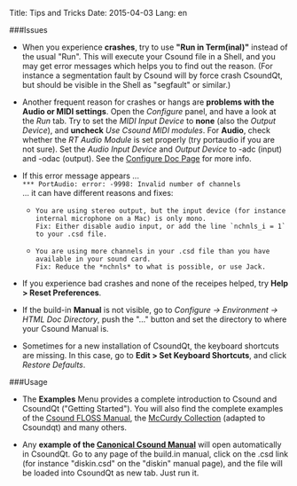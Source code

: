 Title: Tips and Tricks
Date: 2015-04-03
Lang: en

###Issues

+    When you experience **crashes**, try to use **"Run in Term(inal)"** instead of the usual "Run". This will execute your Csound file in a Shell, and you may get error messages which helps you to find out the reason. (For instance a segmentation fault by Csound will by force crash CsoundQt, but should be visible in the Shell as "segfault" or similar.)

+    Another frequent reason for crashes or hangs are **problems with the Audio or MIDI settings**. Open the *Configure* panel, and have a look at the *Run* tab. Try to set the *MIDI Input Device* to **none** (also the *Output Device*), and **uncheck** *Use Csound MIDI modules*. For **Audio**, check whether the *RT Audio Module* is set properly (try portaudio if you are not sure). Set the *Audio Input Device* and *Output Device* to -adc (input) and -odac (output). See the [Configure Doc Page](configuring-csoundqt.html) for more info.

+    If this error message appears ...  
     `*** PortAudio: error: -9998: Invalid number of channels`  
     ... it can have different reasons and fixes:  
     +     You are using stereo output, but the input device (for instance internal microphone on a Mac) is only mono.  
           Fix: Either disable audio input, or add the line `nchnls_i = 1` to your .csd file.  
     +     You are using more channels in your .csd file than you have available in your sound card.  
           Fix: Reduce the *nchnls* to what is possible, or use Jack.

+    If you experience bad crashes and none of the receipes helped, try **Help > Reset Preferences**.

+    If the build-in **Manual** is not visible, go to *Configure -> Environment -> HTML Doc Directory*, push the "..." button and set the directory to where your Csound Manual is. 

+    Sometimes for a new installation of CsoundQt, the keyboard shortcuts are missing. In this case, go to **Edit > Set Keyboard Shortcuts**, and click *Restore Defaults*.

###Usage

+    The **Examples** Menu provides a complete introduction to Csound and CsoundQt ("Getting Started"). You will also find the complete examples of the [Csound FLOSS Manual](http://floss.booktype.pro/csound/preface/), the [McCurdy Collection](http://iainmccurdy.org/csound.html) (adapted to Csoundqt) and many others.

+    Any **example of the [Canonical Csound Manual](http://csound.github.io/docs/manual/index.html)** will open automatically in CsoundQt. Go to any page of the build.in manual, click on the .csd link (for instance "diskin.csd" on the "diskin" manual page), and the file will be loaded into CsoundQt as new tab. Just run it.
